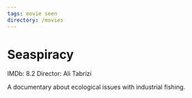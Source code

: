 ```yaml
---
tags: movie seen
directory: /movies
---
```

# Seaspiracy

IMDb: 8.2
Director: Ali Tabrizi

A documentary about ecological issues with industrial fishing.
